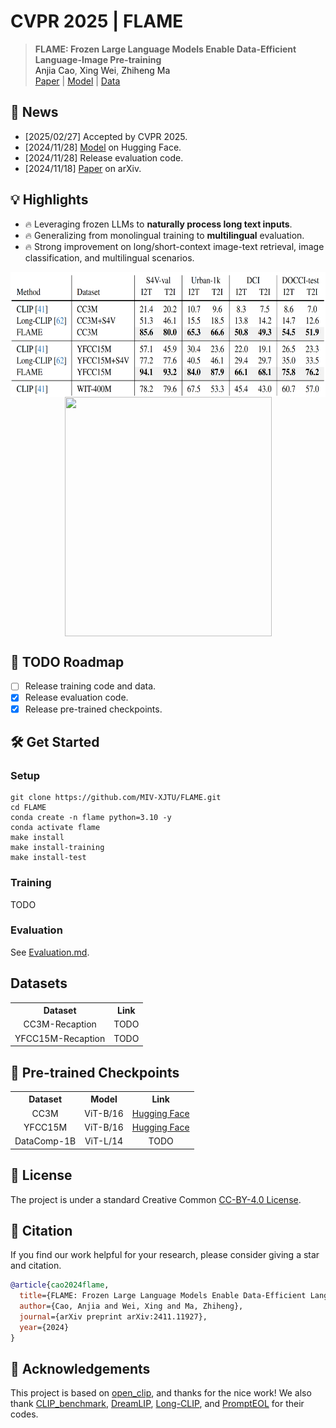 # CVPR 2025 | FLAME


> **FLAME: Frozen Large Language Models Enable Data-Efficient Language-Image Pre-training** <br>
<a>Anjia Cao</a>,</span> <a>Xing Wei</a>,</span> <a>Zhiheng Ma</a><br>
[Paper](https://arxiv.org/abs/2411.11927) | [Model](https://huggingface.co/caj/FLAME-ViT-B-16) | [Data]()


## 📰 News
- [2025/02/27] Accepted by CVPR 2025.
- [2024/11/28] [Model](https://huggingface.co/caj/FLAME-ViT-B-16) on Hugging Face.
- [2024/11/28] Release evaluation code.
- [2024/11/18] [Paper](https://arxiv.org/abs/2411.11927) on arXiv.

## 💡 Highlights
- 🔥 Leveraging frozen LLMs to **naturally process long text inputs**.
- 🔥 Generalizing from monolingual training to **multilingual** evaluation.
- 🔥 Strong improvement on long/short-context image-text retrieval, image classification, and multilingual scenarios.

<img src="figures\long_context.png" style="vertical-align: -10px; display: block; margin-left: auto; margin-right: auto;" height="200px" width="630px">
<img src="figures\multilingual_t2i_radar.png" style="vertical-align: -10px; display: block; margin-left: auto; margin-right: auto;" height="383px" width="331px">

## 📅 TODO Roadmap

- [ ] Release training code and data.
- [x] Release evaluation code.
- [x] Release pre-trained checkpoints.

## 🛠️ Get Started
### Setup
```
git clone https://github.com/MIV-XJTU/FLAME.git
cd FLAME
conda create -n flame python=3.10 -y
conda activate flame
make install
make install-training
make install-test
```

### Training
TODO

### Evaluation
See [Evaluation.md](./Evaluation.md).

## Datasets
<table><tbody>
<!-- START TABLE -->
<!-- TABLE HEADER -->
<th valign="center">Dataset</th>
<th valign="center">Link</th>
<!-- TABLE BODY -->
<tr>
<td align="center">CC3M-Recaption</td>
<td align="center">TODO</td>
</tr>
<tr>
<td align="center">YFCC15M-Recaption</td>
<td align="center">TODO</td>
</tr>
</tbody></table>

## 🔐 Pre-trained Checkpoints
<table><tbody>
<!-- START TABLE -->
<!-- TABLE HEADER -->
<th valign="center">Dataset</th>
<th valign="center">Model</th>
<th valign="center">Link</th>

<!-- TABLE BODY -->
<tr>
<td align="center">CC3M</td>
<td align="center">ViT-B/16</td>
<td align="center"><a href="https://huggingface.co/caj/FLAME-ViT-B-16/blob/main/FLAME-CC3M-ViT-B-16.pt">Hugging Face</a></td>
</tr>
<tr>
<td align="center">YFCC15M</td>
<td align="center">ViT-B/16</td>
<td align="center"><a href="https://huggingface.co/caj/FLAME-ViT-B-16/blob/main/FLAME-YFCC15M-ViT-B-16.pt">Hugging Face</a></td>
</tr>
<tr>
<td align="center">DataComp-1B</td>
<td align="center">ViT-L/14</td>
<td align="center">TODO</td>
</tr>
</tbody></table>

## 🛂 License

The project is under a standard Creative Common [CC-BY-4.0 License](./LICENSE).

## 📖 Citation
If you find our work helpful for your research, please consider giving a star and citation.
```bibtex
@article{cao2024flame,
  title={FLAME: Frozen Large Language Models Enable Data-Efficient Language-Image Pre-training},
  author={Cao, Anjia and Wei, Xing and Ma, Zhiheng},
  journal={arXiv preprint arXiv:2411.11927},
  year={2024}
}
```

## 🫡 Acknowledgements
This project is based on [open_clip](https://github.com/mlfoundations/open_clip), and thanks for the nice work! 
We also thank [CLIP_benchmark](https://github.com/LAION-AI/CLIP_benchmark), [DreamLIP](https://github.com/zyf0619sjtu/DreamLIP), [Long-CLIP](https://github.com/beichenzbc/Long-CLIP), and [PromptEOL](https://github.com/kongds/scaling_sentemb) for their codes.